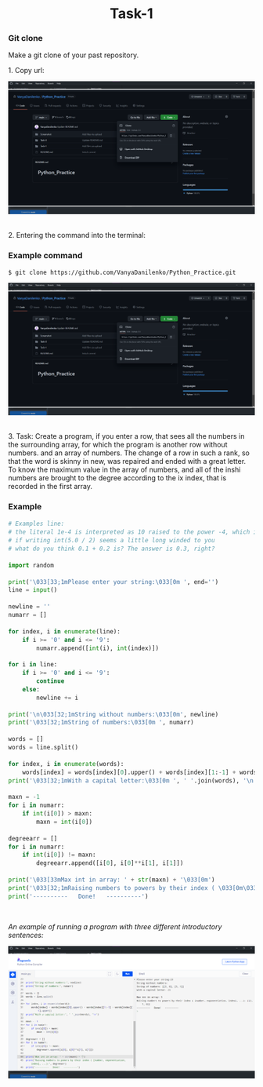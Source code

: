 <h1 align="center">Task-1</h1>

<h3 align="left">Git clone</h3>
<p align="left">Make a git clone of your past repository.</p>

<p align="left">1. Copy url:</p>
<kbd>
    <img src="../Screenshot/Task1_2.png" width="700px" alt="Task1_1">
</kbd>

<br>
<br>

<p align="left">2. Entering the command into the terminal:</p>

### Example command

```shell
$ git clone https://github.com/VanyaDanilenko/Python_Practice.git
```

<kbd>
    <img src="../Screenshot/Task1_2.png" width="700px" alt="Task1_1">
</kbd>

<br>
<br>

<p align="left">3. Task: Create a program, if you enter a row, that sees all the numbers in the surrounding array, for which the program is another row without numbers. and an array of numbers. The change of a row in such a rank, so that the word is skinny in new, was repaired and ended with a great letter. To know the maximum value in the array of numbers, and all of the іnshі numbers are brought to the degree according to the іх index, that is recorded in the first array.</p> 

### Example

```python
# Examples line:
# the literal 1e-4 is interpreted as 10 raised to the power -4, which is 1/100, or 0.01.
# if writing int(5.0 / 2) seems a little long winded to you
# what do you think 0.1 + 0.2 is? The answer is 0.3, right?

import random

print('\033[33;1mPlease enter your string:\033[0m ', end='')
line = input()

newline = ''
numarr = []

for index, i in enumerate(line):
    if i >= '0' and i <= '9':
        numarr.append([int(i), int(index)])

for i in line:
    if i >= '0' and i <= '9':
        continue
    else:
        newline += i

print('\n\033[32;1mString without numbers:\033[0m', newline)
print('\033[32;1mString of numbers:\033[0m ', numarr)

words = []
words = line.split()

for index, i in enumerate(words):
    words[index] = words[index][0].upper() + words[index][1:-1] + words[index][-1].upper()
print('\033[32;1mWith a capital letter:\033[0m ', ' '.join(words), '\n')

maxn = -1
for i in numarr:
    if int(i[0]) > maxn:
        maxn = int(i[0])

degreearr = []
for i in numarr:
    if int(i[0]) != maxn:
        degreearr.append([i[0], i[0]**i[1], i[1]])

print('\033[33mMax int in array: ' + str(maxn) + '\033[0m')
print('\033[32;1mRaising numbers to powers by their index ( \033[0m\033[33;1m[number, exponentiation, index], ...\033[0m\033[32;1m ):\033[0m', degreearr)
print('----------   Done!   ----------')
```

<br>
<em><p align="left">An example of running a program with three different introductory sentences:</p></em>

<kbd>
    <img src="../Screenshot/Task1_1.png" width="700px" alt="Task1_1">
</kbd>

